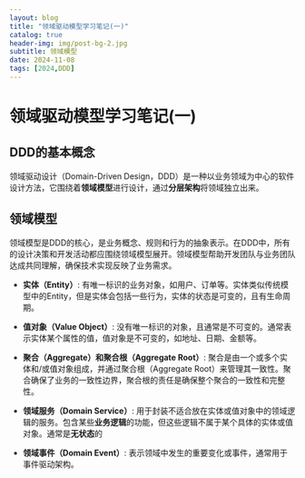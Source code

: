 ```yaml
---
layout: blog
title: "领域驱动模型学习笔记(一)"
catalog: true
header-img: img/post-bg-2.jpg
subtitle: 领域模型
date: 2024-11-08
tags: [2024,DDD]
---
```


# 领域驱动模型学习笔记(一)

## DDD的基本概念
领域驱动设计（Domain-Driven Design，DDD）是一种以业务领域为中心的软件设计方法，它围绕着**领域模型**进行设计，通过**分层架构**将领域独立出来。

## 领域模型
领域模型是DDD的核心，是业务概念、规则和行为的抽象表示。在DDD中，所有的设计决策和开发活动都应围绕领域模型展开。领域模型帮助开发团队与业务团队达成共同理解，确保技术实现反映了业务需求。

+ **实体（Entity）**: 有唯一标识的业务对象，如用户、订单等。实体类似传统模型中的Entity，但是实体会包括一些行为，实体的状态是可变的，且有生命周期。

+ **值对象（Value Object）**: 没有唯一标识的对象，且通常是不可变的。通常表示实体某个属性的值，值对象是不可变的，如地址、日期、金额等。

+ **聚合（Aggregate）和聚合根（Aggregate Root）**: 聚合是由一个或多个实体和/或值对象组成，并通过聚合根（Aggregate Root）来管理其一致性。聚合确保了业务的一致性边界，聚合根的责任是确保整个聚合的一致性和完整性。

+ **领域服务（Domain Service）**: 用于封装不适合放在实体或值对象中的领域逻辑的服务。包含某些**业务逻辑**的功能，但这些逻辑不属于某个具体的实体或值对象。通常是**无状态**的

+ **领域事件（Domain Event）**: 表示领域中发生的重要变化或事件，通常用于事件驱动架构。